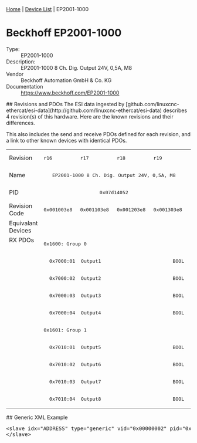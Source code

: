 <div class="nav"><a href="/esi-data">Home</a> | <a href="/esi-data/devices">Device List</a> | EP2001-1000</div>

#  Beckhoff EP2001-1000

<dl>
  <dt>Type:</dt><dd>EP2001-1000</dd>
  <dt>Description:</dt><dd>EP2001-1000 8 Ch. Dig. Output 24V, 0,5A, M8</dd>
  <dt>Vendor</dt><dd>Beckhoff Automation GmbH & Co. KG</dd>
  <dt>Documentation</dt><dd><a href="https://www.beckhoff.com/EP2001-1000">https://www.beckhoff.com/EP2001-1000</a></dd>
</dl>
## Revisions and PDOs
The ESI data ingested by [github.com/linuxcnc-ethercat/esi-data](http://github.com/linuxcnc-ethercat/esi-data) describes 4 revision(s) of this hardware.  Here are the known revisions and their differences.

This also includes the send and receive PDOs defined for each revision, and a link to other known devices with identical PDOs.

<table>
<tr >
<td class="first">Revision</td>
<td ><pre>r16</pre></td>
<td ><pre>r17</pre></td>
<td ><pre>r18</pre></td>
<td ><pre>r19</pre></td>
</tr>
<tr >
<td class="first">Name</td>
<td  colspan=4 align="center"><pre>EP2001-1000 8 Ch. Dig. Output 24V, 0,5A, M8</pre></td>
</tr>
<tr >
<td class="first">PID</td>
<td  colspan=4 align="center"><pre>0x07d14052</pre></td>
</tr>
<tr >
<td class="first">Revision Code</td>
<td ><pre>0x001003e8</pre></td>
<td ><pre>0x001103e8</pre></td>
<td ><pre>0x001203e8</pre></td>
<td ><pre>0x001303e8</pre></td>
</tr>
<tr >
<td class="first">Equivalant Devices</td>
<td  colspan=4 align="center"></td>
</tr>
<tr class="rxpdo pdosection">
<td class="first" rowspan=10 valign=top>RX PDOs</td>
<td colspan=4 align="left"><pre>0x1600: Group 0</pre></td>
<td></td>
</tr>
<tr class="rxpdo">
<td  colspan=4 align="left"><pre>  0x7000:01  Output1                         BOOL</pre></td>
</tr>
<tr class="rxpdo">
<td  colspan=4 align="left"><pre>  0x7000:02  Output2                         BOOL</pre></td>
</tr>
<tr class="rxpdo">
<td  colspan=4 align="left"><pre>  0x7000:03  Output3                         BOOL</pre></td>
</tr>
<tr class="rxpdo">
<td  colspan=4 align="left"><pre>  0x7000:04  Output4                         BOOL</pre></td>
</tr>
<tr class="rxpdo pdosection">
<td  colspan=4 align="left"><pre>0x1601: Group 1</pre></td>
</tr>
<tr class="rxpdo">
<td  colspan=4 align="left"><pre>  0x7010:01  Output5                         BOOL</pre></td>
</tr>
<tr class="rxpdo">
<td  colspan=4 align="left"><pre>  0x7010:02  Output6                         BOOL</pre></td>
</tr>
<tr class="rxpdo">
<td  colspan=4 align="left"><pre>  0x7010:03  Output7                         BOOL</pre></td>
</tr>
<tr class="rxpdo">
<td  colspan=4 align="left"><pre>  0x7010:04  Output8                         BOOL</pre></td>
</tr>
</table>
## Generic XML Example
<pre class="xml">
&lt;slave idx="ADDRESS" type="generic" vid="0x00000002" pid="0x07d14052" configPdos="true"&gt;
&lt;/slave&gt;
</pre>
